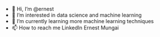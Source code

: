 - 👋 Hi, I’m @ernest
- 👀 I’m interested in data science and machine learning
- 🌱 I’m currently learning more machine learning techniques
- 📫 How to reach me LinkedIn Ernest Mungai

<!---
daxernest/daxernest is a ✨ special ✨ repository because its `README.md` (this file) appears on your GitHub profile.
You can click the Preview link to take a look at your changes.
--->
